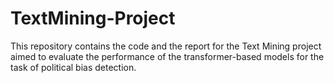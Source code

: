# TextMining-Project

This repository contains the code and the report for the Text Mining project aimed to evaluate the performance of the transformer-based models for the task of political bias detection.
